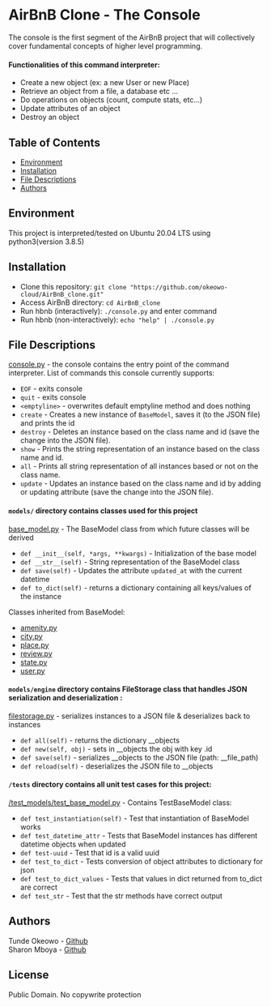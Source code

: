 # AirBnB Clone - The Console
The console is the first segment of the AirBnB project that will collectively cover fundamental concepts of higher level programming.

#### Functionalities of this command interpreter:
* Create a new object (ex: a new User or new Place)
* Retrieve an object from a file, a database etc ...
* Do operations on objects (count, compute stats, etc...)
* Update attributes of an object
* Destroy an object

## Table of Contents
* [Environment](#environment)
* [Installation](#installation)
* [File Descriptions](#file-descriptions)
* [Authors](#authors)
## Environment
This project is interpreted/tested on Ubuntu 20.04 LTS using python3(version 3.8.5)

## Installation
* Clone this repository: `git clone
"https://github.com/okeowo-cloud/AirBnB_clone.git"`
* Access AirBnB directory: `cd AirBnB_clone`
* Run hbnb (interactively): `./console.py` and enter command
* Run hbnb (non-interactively): `echo "help" | ./console.py`

## File Descriptions
[console.py](console.py) - the console contains the entry point of the command interpreter.
List of commands this console currently supports:
* `EOF` - exits console
* `quit` - exits console
* `<emptyline>` - overwrites default emptyline method and does nothing
* `create` - Creates a new instance of `BaseModel`, saves it (to the JSON file) and prints the id
* `destroy` - Deletes an instance based on the class name and id (save the change into the JSON file).
* `show` - Prints the string representation of an instance based on the class name and id.
* `all` - Prints all string representation of all instances based or not on the class name.
* `update` - Updates an instance based on the class name and id by adding or updating attribute (save the change into the JSON file).

#### `models/` directory contains classes used for this project
[base_model.py](base_model.py) - The BaseModel class from which future classes will be derived
* `def __init__(self, *args, **kwargs)` - Initialization of the base model
* `def __str__(self)` - String representation of the BaseModel class
* `def save(self)` - Updates the attribute `updated_at` with the current datetime
* `def to_dict(self)` - returns a dictionary containing all keys/values of the instance

Classes inherited from BaseModel:
* [amenity.py](/models/amenity.py)
* [city.py](/models/city.py)
* [place.py](/models/place.py)
* [review.py](/models/review.py)
* [state.py](/models/state.py)
* [user.py](/models/user/py)

#### `models/engine` directory contains FileStorage class that handles JSON serialization and deserialization :
[filestorage.py](/models/engine/file_storage.py) - serializes instances to a JSON file & deserializes back to instances
* `def all(self)` - returns the dictionary __objects
* `def new(self, obj)` - sets in __objects the obj with key <obj class name>.id
* `def save(self)` - serializes __objects to the JSON file (path: __file_path)
* `def reload(self)` - deserializes the JSON file to __objects

#### `/tests` directory contains all unit test cases for this project:
[/test_models/test_base_model.py](/tests/test_models/test_base_model.py) - Contains TestBaseModel class:
* `def test_instantiation(self)` - Test that instantiation of BaseModel works
* `def test_datetime_attr` - Tests that BaseModel instances has different datetime objects when updated
* `def test-uuid` - Test that id is a valid uuid
* `def test_to_dict` - Tests conversion of object attributes to dictionary for json
* `def test_to_dict_values` - Tests that values in dict returned from to_dict are correct
* `def test_str` - Test that the str methods have correct output

## Authors
Tunde Okeowo - [Github](https://github.com/okeowo-cloud) <br/>
Sharon Mboya - [Github](https://github.com/AtienoMboya)

## License
Public Domain. No copywrite protection
